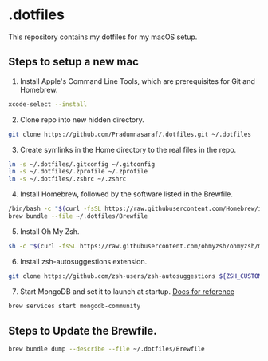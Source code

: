 # .dotfiles

This repository contains my dotfiles for my macOS setup.

## Steps to setup a new mac

1. Install Apple's Command Line Tools, which are prerequisites for Git and Homebrew.

```bash
xcode-select --install
```

2. Clone repo into new hidden directory.

```bash
git clone https://github.com/Pradumnasaraf/.dotfiles.git ~/.dotfiles
```

3. Create symlinks in the Home directory to the real files in the repo.

```bash
ln -s ~/.dotfiles/.gitconfig ~/.gitconfig
ln -s ~/.dotfiles/.zprofile ~/.zprofile
ln -s ~/.dotfiles/.zshrc ~/.zshrc
```

4. Install Homebrew, followed by the software listed in the Brewfile.

```bash
/bin/bash -c "$(curl -fsSL https://raw.githubusercontent.com/Homebrew/install/master/install.sh)"
brew bundle --file ~/.dotfiles/Brewfile
```

5. Install Oh My Zsh.

```bash
sh -c "$(curl -fsSL https://raw.githubusercontent.com/ohmyzsh/ohmyzsh/master/tools/install.sh)"
```

6. Install zsh-autosuggestions extension.

```bash
git clone https://github.com/zsh-users/zsh-autosuggestions ${ZSH_CUSTOM:-~/.oh-my-zsh/custom}/plugins/zsh-autosuggestions
```

7. Start MongoDB and set it to launch at startup. [Docs for reference](https://docs.mongodb.com/manual/tutorial/install-mongodb-on-os-x/)

```bash
brew services start mongodb-community
```

## Steps to Update the Brewfile.

```bash
brew bundle dump --describe --file ~/.dotfiles/Brewfile
```
